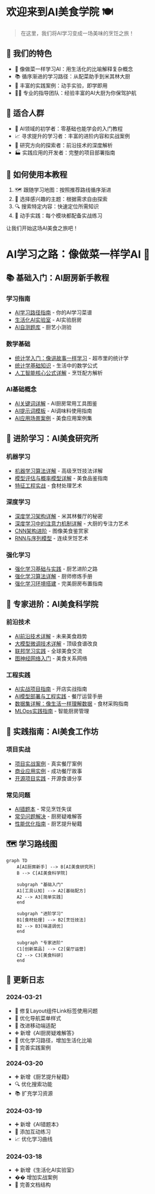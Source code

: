# 欢迎来到AI美食学院 🍽️

> 在这里，我们将AI学习变成一场美味的烹饪之旅！

## 🌟 我们的特色
- 🥘 像做菜一样学习AI：用生活化的比喻解释复杂概念
- 📚 循序渐进的学习路径：从配菜助手到米其林大厨
- 🧪 丰富的实践案例：动手实验，即学即用
- 👨‍🍳 专业的指导团队：经验丰富的AI大厨为你保驾护航

## 🎯 适合人群
- 🌱 AI领域的初学者：零基础也能学会的入门教程
- 📈 寻求提升的学习者：丰富的进阶内容和实战案例
- 🔬 研究方向的探索者：前沿技术的深度解析
- 🏭 实践应用的开发者：完整的项目部署指南

## 📖 如何使用本教程
1. 🗺️ 跟随学习地图：按照推荐路线循序渐进
2. 🧭 选择感兴趣的主题：根据需求自由探索
3. 🔍 搜索特定内容：快速定位所需知识
4. 📝 动手实践：每个模块都配备实战练习

让我们开始这场AI美食之旅吧！

# AI学习之路：像做菜一样学AI 🍳

## 📚 基础入门：AI厨房新手教程
### 学习指南
- [AI学习路径指南](./学习资料/AI学习路径指南.md) - 你的AI学习菜谱
- [生活化AI实验室](./学习资料/生活化AI实验室.md) - AI实验厨房
- [AI自测题库](./学习资料/AI自测题库.md) - 厨艺小测验

### 数学基础
- [统计学入门：像讲故事一样学习](./学习资料/统计学入门：像讲故事一样学习.md) - 超市里的统计学
- [统计学基础知识](./学习资料/统计学基础知识.md) - 生活中的数学公式
- [人工智能核心公式详解](./学习资料/人工智能核心公式详解.md) - 烹饪配方解析

### AI基础概念
- [AI关键词详解](./学习资料/AI关键词详解.md) - AI厨房常用工具图鉴
- [AI提示词模板](./学习资料/AI提示词模板.md) - AI调味料使用指南
- [AI应用场景案例](./学习资料/AI应用场景案例.md) - 美食应用案例集

## 🚀 进阶学习：AI美食研究所
### 机器学习
- [机器学习算法详解](./学习资料/机器学习算法详解.md) - 高级烹饪技法详解
- [模型评估与概率模型详解](./学习资料/模型评估与概率模型详解.md) - 美食品鉴指南
- [特征工程实战](./学习资料/特征工程实战.md) - 食材处理艺术

### 深度学习
- [深度学习架构详解](./学习资料/深度学习架构详解.md) - 米其林餐厅的秘密
- [深度学习中的注意力机制详解](./学习资料/深度学习中的注意力机制详解.md) - 大厨的专注力艺术
- [CNN架构进阶](./学习资料/CNN架构进阶.md) - 图像美食鉴赏家
- [RNN与序列模型](./学习资料/RNN与序列模型.md) - 连续烹饪艺术

### 强化学习
- [强化学习基础与实践](./学习资料/强化学习基础与实践.md) - 厨艺进阶之路
- [强化学习算法详解](./学习资料/强化学习算法详解.md) - 厨师修炼手册
- [强化学习环境搭建](./学习资料/强化学习环境搭建.md) - 完美厨房布置指南

## 🔬 专家进阶：AI美食科学院
### 前沿技术
- [AI前沿技术详解](./学习资料/AI前沿技术详解.md) - 未来美食趋势
- [大模型微调技术详解](./学习资料/大模型微调技术详解.md) - 顶级食谱改良
- [联邦学习实践](./学习资料/联邦学习实践.md) - 全球美食交流
- [图神经网络入门](./学习资料/图神经网络入门.md) - 美食关系网络

### 工程实践
- [AI实战项目指南](./学习资料/AI实战项目指南.md) - 开店实战指南
- [AI模型部署与工程实践](./学习资料/AI模型部署与工程实践.md) - 餐厅运营手册
- [数据集详解：像生活一样理解数据](./学习资料/数据集详解：像生活一样理解数据.md) - 食材采购指南
- [MLOps实践指南](./学习资料/MLOps实践指南.md) - 智能厨房管理

## 📝 实践指南：AI美食工作坊
### 项目实战
- [项目实战案例](./实践指南/项目实战案例.md) - 真实餐厅案例
- [商业应用实例](./实践指南/商业应用实例.md) - 成功餐厅故事
- [开源项目实践](./实践指南/开源项目实践.md) - 开源食谱分享

### 常见问题
- [AI错题本](./学习资料/AI错题本.md) - 常见烹饪失误
- [常见问题解决](./实践指南/常见问题解决.md) - 厨房疑难解答
- [性能优化指南](./实践指南/性能优化指南.md) - 厨艺提升秘籍

## 🗺️ 学习路线图
```mermaid
graph TD
    A[AI厨房新手] --> B[AI美食研究所]
    B --> C[AI美食科学院]
    
    subgraph "基础入门"
    A1[工具认知] --> A2[基础配方]
    A2 --> A3[简单实践]
    end
    
    subgraph "进阶学习"
    B1[食材处理] --> B2[烹饪技法]
    B2 --> B3[味道调优]
    end
    
    subgraph "专家进阶"
    C1[创新菜品] --> C2[餐厅运营]
    C2 --> C3[美食科研]
    end
```

## 📅 更新日志

### 2024-03-21
- 🔧 修复Layout组件Link标签使用问题
- 🎨 优化导航菜单样式
- 📱 改进移动端适配
- ➕ 新增《AI厨房疑难解答》
- 📝 优化学习路径，增加生活化比喻
- 🔧 完善实践案例

### 2024-03-20
- ➕ 新增《厨艺提升秘籍》
- 🔍 优化搜索功能
- 📚 扩充学习资源

### 2024-03-19
- ➕ 新增《AI错题本》
- 🎯 添加互动练习
- 📈 优化学习曲线

### 2024-03-18
- ➕ 新增《生活化AI实验室》
- �� 增加实战案例
- 📖 完善文档结构 